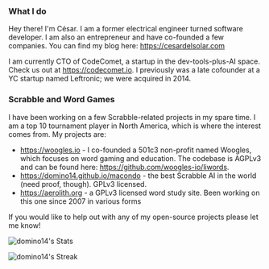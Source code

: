 <!--
**domino14/domino14** is a ✨ _special_ ✨ repository because its `README.md` (this file) appears on your GitHub profile.

Here are some ideas to get you started:

- 🔭 I’m currently working on ...
- 🌱 I’m currently learning ...
- 👯 I’m looking to collaborate on ...
- 🤔 I’m looking for help with ...
- 💬 Ask me about ...
- 📫 How to reach me: ...
- 😄 Pronouns: ...
- ⚡ Fun fact: ...
-->

### What I do

Hey there! I'm César. I am a former electrical engineer turned software developer. I am also an entrepreneur and have co-founded a few companies. You can find my blog here: https://cesardelsolar.com

I am currently CTO of CodeComet, a startup in the dev-tools-plus-AI space. Check us out at https://codecomet.io. I previously was a late cofounder at a YC startup named Leftronic; we were acquired in 2014.

### Scrabble and Word Games

I have been working on a few Scrabble-related projects in my spare time. I am a top 10 tournament player in North America, which is where the interest comes from. My projects are:

- https://woogles.io - I co-founded a 501c3 non-profit named Woogles, which focuses on word gaming and education. The codebase is AGPLv3 and can be found here: https://github.com/woogles-io/liwords.
- https://domino14.github.io/macondo - the best Scrabble AI in the world (need proof, though). GPLv3 licensed.
- https://aerolith.org - a GPLv3 licensed word study site. Been working on this one since 2007 in various forms

If you would like to help out with any of my open-source projects please let me know!

![domino14's Stats](https://github-readme-stats.vercel.app/api?username=domino14&theme=vue-dark&show_icons=true&hide_border=true&count_private=true)

![domino14's Streak](https://github-readme-streak-stats.herokuapp.com/?user=domino14&theme=vue-dark&hide_border=true)
